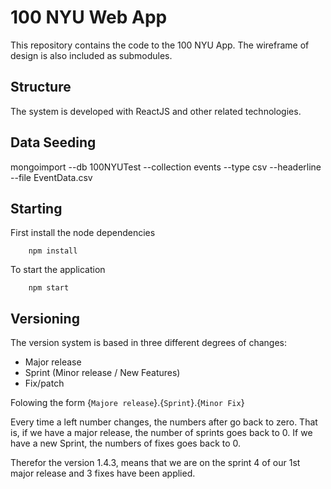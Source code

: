 100 NYU Web App
===
This repository contains the code to the 100 NYU App. The wireframe of design is also included as submodules.

Structure
---
The system is developed with ReactJS and other related technologies.

Data Seeding
---
mongoimport --db 100NYUTest --collection events --type csv --headerline --file EventData.csv

Starting
---
First install the node dependencies

``` 
    npm install
```


To start the application

```
    npm start
```

Versioning
---
The version system is based in three different degrees of changes:
* Major release
* Sprint (Minor release / New Features)
* Fix/patch

Folowing the form {`Majore release`}.{`Sprint`}.{`Minor Fix`}

Every time a left number changes, the numbers after go back to zero. That is, if we have a major release, the number of sprints goes back to 0. If we have a new Sprint, the numbers of fixes goes back to 0.

Therefor the version 1.4.3, means that we are on the sprint 4 of our 1st major release and 3 fixes have been applied.
